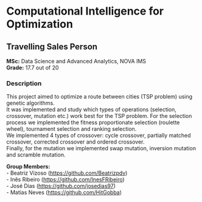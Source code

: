 # Computational Intelligence for Optimization
## Travelling Sales Person   
   
**MSc:** Data Science and Advanced Analytics, NOVA IMS   
**Grade:** 17.7 out of 20  
   

### Description   
This project aimed to optimize a route between cities (TSP problem) using genetic algorithms.    
It was implemented and study which types of operations (selection, crossover, mutation etc.) work best for the TSP problem.
For the selection process we implemented the fitness proportionate selection (roulette wheel), tournament selection and ranking selection.   
We implemented 4 types of crossover: cycle crossover, partially matched crossover, corrected crossover and ordered crossover.    
Finally, for the mutation we implemented swap mutation, inversion mutation and scramble mutation.


**Group Members:**   
\- Beatriz Vizoso (https://github.com/Beatrizpdv)    
\- Inês Ribeiro (https://github.com/InesFRibeiro)   
\- José Dias (https://github.com/josedias97)    
\- Matias Neves (https://github.com/HitGobba)
